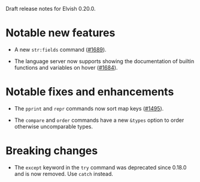 Draft release notes for Elvish 0.20.0.

# Notable new features

-   A new `str:fields` command ([#1689](https://b.elv.sh/1689)).

-   The language server now supports showing the documentation of builtin
    functions and variables on hover ([#1684](https://b.elv.sh/1684)).

# Notable fixes and enhancements

-   The `pprint` and `repr` commands now sort map keys
    ([#1495](https://b.elv.sh/1495)).

-   The `compare` and `order` commands have a new `&types` option to order
    otherwise uncomparable types.

# Breaking changes

-   The `except` keyword in the `try` command was deprecated since 0.18.0 and is
    now removed. Use `catch` instead.
